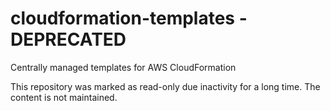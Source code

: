 # cloudformation-templates - DEPRECATED
Centrally managed templates for AWS CloudFormation

This repository was marked as read-only due inactivity for a long time. The content is not maintained.
